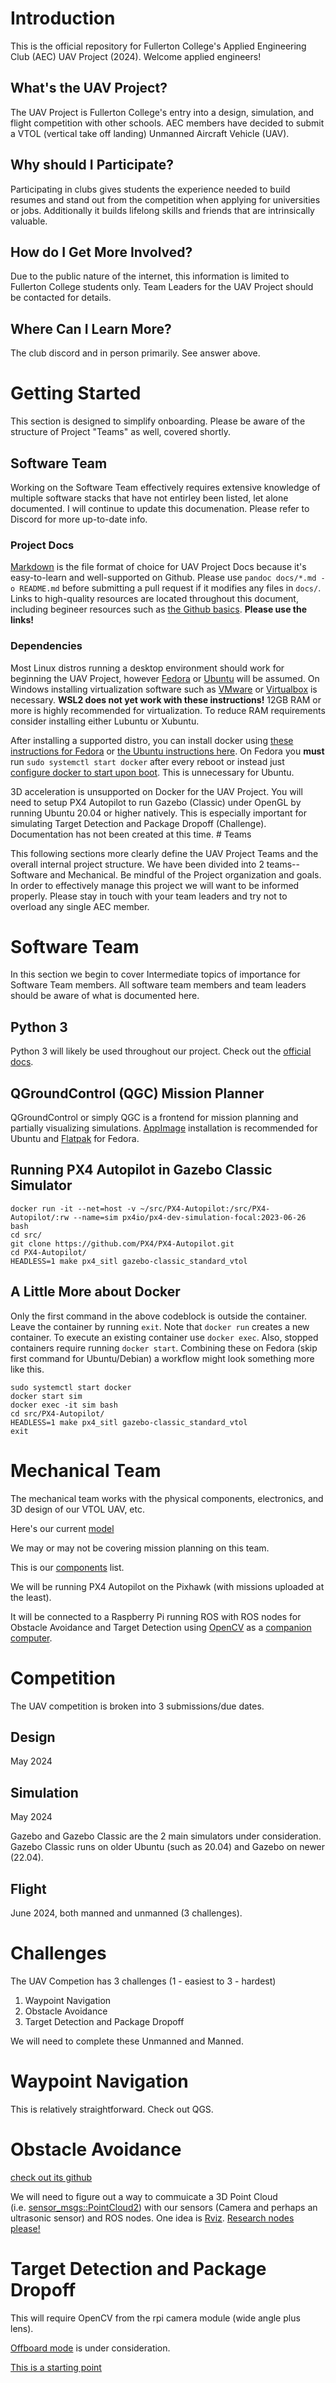 Introduction
============

This is the official repository for Fullerton College's Applied
Engineering Club (AEC) UAV Project (2024). Welcome applied engineers!

What's the UAV Project?
-----------------------

The UAV Project is Fullerton College's entry into a design, simulation,
and flight competition with other schools. AEC members have decided to
submit a VTOL (vertical take off landing) Unmanned Aircraft Vehicle
(UAV).

Why should I Participate?
-------------------------

Participating in clubs gives students the experience needed to build
resumes and stand out from the competition when applying for
universities or jobs. Additionally it builds lifelong skills and friends
that are intrinsically valuable.

How do I Get More Involved?
---------------------------

Due to the public nature of the internet, this information is limited to
Fullerton College students only. Team Leaders for the UAV Project should
be contacted for details.

Where Can I Learn More?
-----------------------

The club discord and in person primarily. See answer above.

Getting Started
===============

This section is designed to simplify onboarding. Please be aware of the
structure of Project "Teams" as well, covered shortly.

Software Team
-------------

Working on the Software Team effectively requires extensive knowledge of
multiple software stacks that have not entirley been listed, let alone
documented. I will continue to update this documenation. Please refer to
Discord for more up-to-date info.

### Project Docs

[Markdown](https://www.markdownguide.org/basic-syntax/) is the file
format of choice for UAV Project Docs because it's easy-to-learn and
well-supported on Github. Please use `pandoc docs/*.md -o README.md`
before submitting a pull request if it modifies any files in `docs/`.
Links to high-quality resources are located throughout this document,
including begineer resources such as [the Github
basics](https://docs.github.com/en/get-started). **Please use the
links!**

### Dependencies

Most Linux distros running a desktop environment should work for
beginning the UAV Project, however
[Fedora](https://docs.fedoraproject.org/en-US/fedora/latest/getting-started/)
or [Ubuntu](https://ubuntu.com/tutorials/install-ubuntu-desktop) will be
assumed. On Windows installing virtualization software such as
[VMware](https://en.wikipedia.org/wiki/VMware_Workstation_Player) or
[Virtualbox](https://en.wikipedia.org/wiki/VirtualBox) is necessary.
**WSL2 does not yet work with these instructions!** 12GB RAM or more is
highly recommended for virtualization. To reduce RAM requirements
consider installing either Lubuntu or Xubuntu.

After installing a supported distro, you can install docker using [these
instructions for Fedora](https://docs.docker.com/engine/install/fedora/)
or [the Ubuntu instructions
here](https://docs.docker.com/engine/install/ubuntu/). On Fedora you
**must** run `sudo systemctl start docker` after every reboot or instead
just [configure docker to start upon
boot](https://docs.docker.com/engine/install/linux-postinstall/#configure-docker-to-start-on-boot-with-systemd).
This is unnecessary for Ubuntu.

3D acceleration is unsupported on Docker for the UAV Project. You will
need to setup PX4 Autopilot to run Gazebo (Classic) under OpenGL by
running Ubuntu 20.04 or higher natively. This is especially important
for simulating Target Detection and Package Dropoff (Challenge).
Documentation has not been created at this time. \# Teams

This following sections more clearly define the UAV Project Teams and
the overall internal project structure. We have been divided into 2
teams--Software and Mechanical. Be mindful of the Project organization
and goals. In order to effectively manage this project we will want to
be informed properly. Please stay in touch with your team leaders and
try not to overload any single AEC member.

Software Team
=============

In this section we begin to cover Intermediate topics of importance for
Software Team members. All software team members and team leaders should
be aware of what is documented here.

Python 3
--------

Python 3 will likely be used throughout our project. Check out the
[official docs](https://docs.python.org/3/).

QGroundControl (QGC) Mission Planner
------------------------------------

QGroundControl or simply QGC is a frontend for mission planning and
partially visualizing simulations.
[AppImage](https://docs.qgroundcontrol.com/master/en/getting_started/download_and_install.html)
installation is recommended for Ubuntu and
[Flatpak](https://flathub.org/apps/org.mavlink.qgroundcontrol) for
Fedora.

Running PX4 Autopilot in Gazebo Classic Simulator
-------------------------------------------------

    docker run -it --net=host -v ~/src/PX4-Autopilot:/src/PX4-Autopilot/:rw --name=sim px4io/px4-dev-simulation-focal:2023-06-26 bash
    cd src/
    git clone https://github.com/PX4/PX4-Autopilot.git
    cd PX4-Autopilot/
    HEADLESS=1 make px4_sitl gazebo-classic_standard_vtol

A Little More about Docker
--------------------------

Only the first command in the above codeblock is outside the container.
Leave the container by running `exit`. Note that `docker run` creates a
new container. To execute an existing container use `docker exec`. Also,
stopped containers require running `docker start`. Combining these on
Fedora (skip first command for Ubuntu/Debian) a workflow might look
something more like this.

    sudo systemctl start docker
    docker start sim
    docker exec -it sim bash
    cd src/PX4-Autopilot/
    HEADLESS=1 make px4_sitl gazebo-classic_standard_vtol
    exit

Mechanical Team
===============

The mechanical team works with the physical components, electronics, and
3D design of our VTOL UAV, etc.

Here's our current [model](https://a360.co/3ufcpI2)

We may or may not be covering mission planning on this team.

This is our
[components](https://docs.google.com/spreadsheets/d/1Tah2RrGbtXM58vIQXKMKE_LqVQVQTJHqW0JtdlxkLvY/edit?usp=sharing)
list.

We will be running PX4 Autopilot on the Pixhawk (with missions uploaded
at the least).

It will be connected to a Raspberry Pi running ROS with ROS nodes for
Obstacle Avoidance and Target Detection using
[OpenCV](https://pypi.org/project/opencv-python/) as a [companion
computer](https://docs.px4.io/main/en/companion_computer/).

Competition
===========

The UAV competition is broken into 3 submissions/due dates.

Design
------

May 2024

Simulation
----------

May 2024

Gazebo and Gazebo Classic are the 2 main simulators under consideration.
Gazebo Classic runs on older Ubuntu (such as 20.04) and Gazebo on newer
(22.04).

Flight
------

June 2024, both manned and unmanned (3 challenges).

Challenges
==========

The UAV Competion has 3 challenges (1 - easiest to 3 - hardest)

1.  Waypoint Navigation
2.  Obstacle Avoidance
3.  Target Detection and Package Dropoff

We will need to complete these Unmanned and Manned.

Waypoint Navigation
===================

This is relatively straightforward. Check out QGS.

Obstacle Avoidance
==================

[check out its github](https://github.com/PX4/PX4-Avoidance/tree/master)

We will need to figure out a way to commuicate a 3D Point Cloud
(i.e. [sensor\_msgs::PointCloud2](https://docs.ros.org/en/melodic/api/sensor_msgs/html/msg/PointCloud2.html))
with our sensors (Camera and perhaps an ultrasonic sensor) and ROS
nodes. One idea is [Rviz](http://wiki.ros.org/rviz/DisplayTypes/Camera).
[Research nodes please!](https://index.ros.org/)

Target Detection and Package Dropoff
====================================

This will require OpenCV from the rpi camera module (wide angle plus
lens).

[Offboard mode](https://docs.px4.io/main/en/flight_modes/offboard.html)
is under consideration.

[This is a starting
point](https://circuitcellar.com/research-design-hub/write-an-object-tracking-drone-application/)
